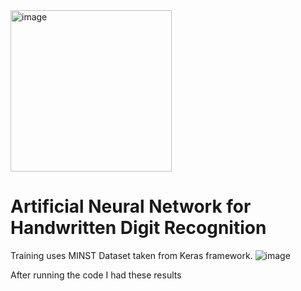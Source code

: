 <img width="258" alt="image" src="https://github.com/oubbatimo/bridgeai_LLMs/assets/92709052/82b3e818-d545-46e5-8eb8-b328bf73b65f">

# Artificial Neural Network for Handwritten Digit Recognition
Training uses MINST Dataset taken from Keras framework.
![image](https://github.com/oubbatimo/bridgeai_DigitRecognition/assets/92709052/1a2dd9eb-6951-484f-82f0-91d7854a19e7)


After running the code I had these results

